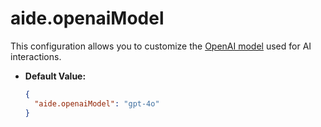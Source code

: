 # aide.openaiModel

This configuration allows you to customize the [OpenAI model](https://platform.openai.com/docs/models) used for AI interactions.

- **Default Value:**

  ```json
  {
    "aide.openaiModel": "gpt-4o"
  }
  ```
